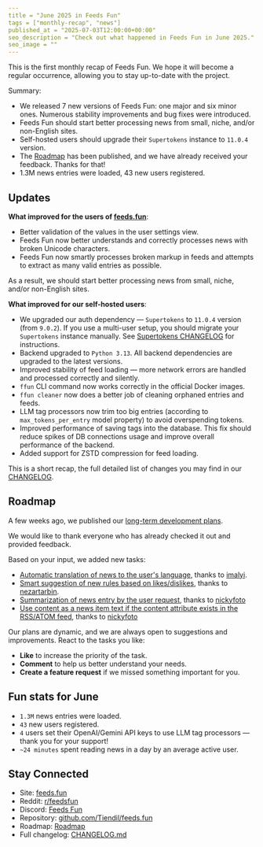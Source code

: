 ```yaml
---
title = "June 2025 in Feeds Fun"
tags = ["monthly-recap", "news"]
published_at = "2025-07-03T12:00:00+00:00"
seo_description = "Check out what happened in Feeds Fun in June 2025."
seo_image = ""
---
```


This is the first monthly recap of Feeds Fun. We hope it will become a regular occurrence, allowing you to stay up-to-date with the project.

Summary:

- We released 7 new versions of Feeds Fun: one major and six minor ones. Numerous stability improvements and bug fixes were introduced.
- Feeds Fun should start better processing news from small, niche, and/or non-English sites.
- Self-hosted users should upgrade their `Supertokens` instance to `11.0.4` version.
- The [Roadmap](https://github.com/users/Tiendil/projects/1/views/1?pane=info) has been published, and we have already received your feedback. Thanks for that!
- 1.3M news entries were loaded, 43 new users registered.

<!-- more -->

## Updates

**What improved for the users of [feeds.fun](https://feeds.fun)**:

- Better validation of the values in the user settings view.
- Feeds Fun now better understands and correctly processes news with broken Unicode characters.
- Feeds Fun now smartly processes broken markup in feeds and attempts to extract as many valid entries as possible.

As a result, we should start better processing news from small, niche, and/or non-English sites.

**What improved for our self-hosted users**:

- We upgraded our auth dependency — `Supertokens` to `11.0.4` version (from `9.0.2`). If you use a multi-user setup, you should migrate your `Supertokens` instance manually. See [Supertokens CHANGELOG](https://github.com/Tiendil/feeds.fun/blob/main/CHANGELOG.md) for instructions.
- Backend upgraded to `Python 3.13`. All backend dependencies are upgraded to the latest versions.
- Improved stability of feed loading — more network errors are handled and processed correctly and silently.
- `ffun` CLI command now works correctly in the official Docker images.
- `ffun cleaner` now does a better job of cleaning orphaned entries and feeds.
- LLM tag processors now trim too big entries (according to `max_tokens_per_entry` model property) to avoid overspending tokens.
- Improved performance of saving tags into the database. This fix should reduce spikes of DB connections usage and improve overall performance of the backend.
- Added support for ZSTD compression for feed loading.

This is a short recap, the full detailed list of changes you may find in our [CHANGELOG](https://github.com/Tiendil/feeds.fun/blob/main/CHANGELOG.md).

## Roadmap

A few weeks ago, we published our [long-term development plans](https://github.com/users/Tiendil/projects/1/views/1?pane=info).

We would like to thank everyone who has already checked it out and provided feedback.

Based on your input, we added new tasks:

- [Automatic translation of news to the user's language](https://github.com/Tiendil/feeds.fun/issues/391), thanks to [imalyi](https://github.com/imalyi).
- [Smart suggestion of new rules based on likes/dislikes](https://github.com/Tiendil/feeds.fun/issues/390), thanks to [nezartarbin](https://github.com/nezartarbin).
- [Summarization of news entry by the user request](https://github.com/Tiendil/feeds.fun/issues/380), thanks to [nickyfoto](https://github.com/nickyfoto)
- [Use content as a news item text if the content attribute exists in the RSS/ATOM feed](https://github.com/Tiendil/feeds.fun/issues/382), thanks to [nickyfoto](https://github.com/nickyfoto)

Our plans are dynamic, and we are always open to suggestions and improvements. React to the tasks you like:

- **Like** to increase the priority of the task.
- **Comment** to help us better understand your needs.
- **Create a feature request** if we missed something important for you.

## Fun stats for June

- `1.3M` news entries were loaded.
- `43` new users registered.
- `4` users set their OpenAI/Gemini API keys to use LLM tag processors — thank you for your support!
- `~24 minutes` spent reading news in a day by an average active user.

## Stay Connected

- Site: [feeds.fun](https://feeds.fun/)
- Reddit: [r/feedsfun](https://www.reddit.com/r/feedsfun/)
- Discord: [Feeds Fun](https://discord.com/invite/C5RVusHQXy)
- Repository: [github.com/Tiendil/feeds.fun](https://github.com/Tiendil/feeds.fun)
- Roadmap: [Roadmap](https://github.com/users/Tiendil/projects/1/views/1?pane=info)
- Full changelog: [CHANGELOG.md](https://github.com/Tiendil/feeds.fun/blob/main/CHANGELOG.md)
